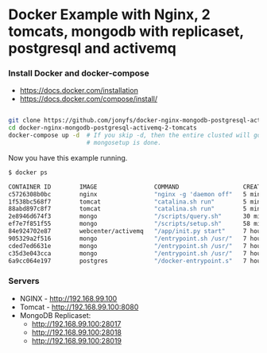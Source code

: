 # Docker Example with Nginx, 2 tomcats, mongodb with replicaset, postgresql and activemq

### Install Docker and docker-compose

* https://docs.docker.com/installation
* https://docs.docker.com/compose/install/

```bash

git clone https://github.com/jonyfs/docker-nginx-mongodb-postgresql-activemq-2-tomcats.git
cd docker-nginx-mongodb-postgresql-activemq-2-tomcats
docker-compose up -d  # If you skip -d, then the entire clusted will go down when
                      # mongosetup is done.
```

Now you have this example running.

```bash
$ docker ps

CONTAINER ID        IMAGE                COMMAND                  CREATED             STATUS              PORTS                                                                     NAMES
c5726308b0bc        nginx                "nginx -g 'daemon off"   5 minutes ago       Up 5 minutes        0.0.0.0:80->80/tcp, 443/tcp                                               nginx
1f538bc568f7        tomcat               "catalina.sh run"        5 minutes ago       Up 5 minutes        0.0.0.0:8080->8080/tcp                                                    tomcat_1
88abd897c8f7        tomcat               "catalina.sh run"        5 minutes ago       Up 5 minutes        8080/tcp, 0.0.0.0:8081->8081/tcp                                          tomcat_2
2e8946d674f3        mongo                "/scripts/query.sh"      30 minutes ago      Up 17 minutes       27017/tcp                                                                 mongoverify
ef7e7f851f55        mongo                "/scripts/setup.sh"      58 minutes ago      Up 17 minutes       27017/tcp                                                                 mongosetup
84e924702e87        webcenter/activemq   "/app/init.py start"     7 hours ago         Up 19 minutes       1883/tcp, 5672/tcp, 8161/tcp, 61613-61614/tcp, 0.0.0.0:61616->61616/tcp   activemq
905329a2f516        mongo                "/entrypoint.sh /usr/"   7 hours ago         Up 19 minutes       0.0.0.0:27017->27017/tcp, 0.0.0.0:28017->28017/tcp                        mongodb-primary
cded7ed6631e        mongo                "/entrypoint.sh /usr/"   7 hours ago         Up 19 minutes       0.0.0.0:27018->27017/tcp, 0.0.0.0:28018->28017/tcp                        mongodb-secondary-1
c35d3e043cca        mongo                "/entrypoint.sh /usr/"   7 hours ago         Up 19 minutes       0.0.0.0:27019->27017/tcp, 0.0.0.0:28019->28017/tcp                        mongodb-secondary-2
6a9cc064e197        postgres             "/docker-entrypoint.s"   7 hours ago         Up 19 minutes       0.0.0.0:5432->5432/tcp                                                    postgresql

```

### Servers

* NGINX - http://192.168.99.100
* Tomcat - http://192.168.99.100:8080
* MongoDB Replicaset:
	* http://192.168.99.100:28017
	* http://192.168.99.100:28018
	* http://192.168.99.100:28019



